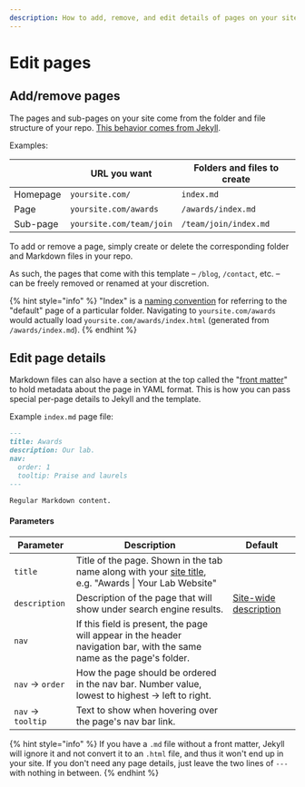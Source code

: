 ```yaml
---
description: How to add, remove, and edit details of pages on your site
---
```


# Edit pages

## Add/remove pages

The pages and sub-pages on your site come from the folder and file structure of your repo. [This behavior comes from Jekyll](https://jekyllrb.com/docs/structure/).

Examples:

|          | URL you want             | Folders and files to create |
| -------- | ------------------------ | --------------------------- |
| Homepage | `yoursite.com/`          | `index.md`                  |
| Page     | `yoursite.com/awards`    | `/awards/index.md`          |
| Sub-page | `yoursite.com/team/join` | `/team/join/index.md`       |

To add or remove a page, simply create or delete the corresponding folder and Markdown files in your repo.

As such, the pages that come with this template – `/blog`, `/contact`, etc. – can be freely removed or renamed at your discretion.

{% hint style="info" %}
"Index" is a [naming convention](https://stackoverflow.com/questions/32408259/why-do-people-name-their-files-index-html) for referring to the "default" page of a particular folder. Navigating to `yoursite.com/awards` would actually load `yoursite.com/awards/index.html` (generated from `/awards/index.md`).
{% endhint %}

## **Edit page details**

Markdown files can also have a section at the top called the "[front matter](https://assemble.io/docs/YAML-front-matter.html)" to hold metadata about the page in YAML format. This is how you can pass special per-page details to Jekyll and the template.

Example `index.md` page file:

```markdown
---
title: Awards
description: Our lab.
nav:
  order: 1
  tooltip: Praise and laurels
---

Regular Markdown content.
```

#### Parameters

| Parameter          | Description                                                                                                                | Default                                   |
| ------------------ | -------------------------------------------------------------------------------------------------------------------------- | ----------------------------------------- |
| `title`            | Title of the page. Shown in the tab name along with your [site title](site-settings.md), e.g. "Awards \| Your Lab Website" |                                           |
| `description`      | Description of the page that will show under search engine results.                                                        | [Site-wide description](site-settings.md) |
| `nav`              | If this field is present, the page will appear in the header navigation bar, with the same name as the page's folder.      |                                           |
| `nav` -> `order`   | How the page should be ordered in the nav bar. Number value, lowest to highest -> left to right.                           |                                           |
| `nav` -> `tooltip` | Text to show when hovering over the page's nav bar link.                                                                   |                                           |

{% hint style="info" %}
If you have a `.md` file without a front matter, Jekyll will ignore it and not convert it to an `.html` file, and thus it won't end up in your site. If you don't need any page details, just leave the two lines of `---` with nothing in between.
{% endhint %}
